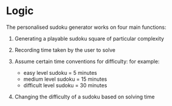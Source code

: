 # Logic

The personalised sudoku generator works on four main functions:

1. Generating a playable sudoku square of particular complexity
2. Recording time taken by the user to solve
3. Assume certain time conventions for difficulty:
   for example:

      - easy level sudoku = 5 minutes
      - medium level sudoku = 15 minutes
      - difficult level sudoku = 30 minutes
        
4. Changing the difficulty of a sudoku based on solving time








